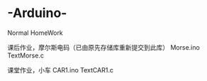 # -Arduino-
Normal HomeWork


课后作业，摩尔斯电码（已由原先存储库重新提交到此库）
Morse.ino
TextMorse.c


课堂作业，小车
CAR1.ino
TextCAR1.c
